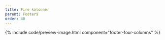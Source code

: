 ```yaml
---
title: Fire kolonner
parent: Footers
order: 40
---
```


{% include code/preview-image.html component="footer-four-columns" %}
